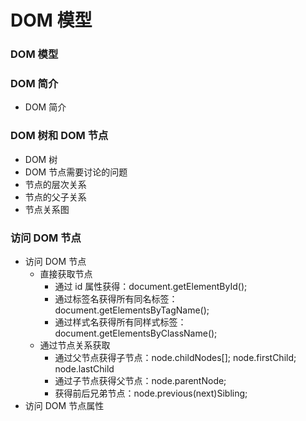 # DOM 模型

### DOM 模型

### DOM 简介

- DOM 简介

### DOM 树和 DOM 节点

- DOM 树
- DOM 节点需要讨论的问题
- 节点的层次关系
- 节点的父子关系
- 节点关系图

### 访问 DOM 节点

- 访问 DOM 节点
	- 直接获取节点
		- 通过 id 属性获得：document.getElementById();
		- 通过标签名获得所有同名标签：document.getElementsByTagName();
		- 通过样式名获得所有同样式标签：document.getElementsByClassName();
	- 通过节点关系获取
		- 通过父节点获得子节点：node.childNodes[]; node.firstChild; node.lastChild
		- 通过子节点获得父节点：node.parentNode;
		- 获得前后兄弟节点：node.previous(next)Sibling;
- 访问 DOM 节点属性


